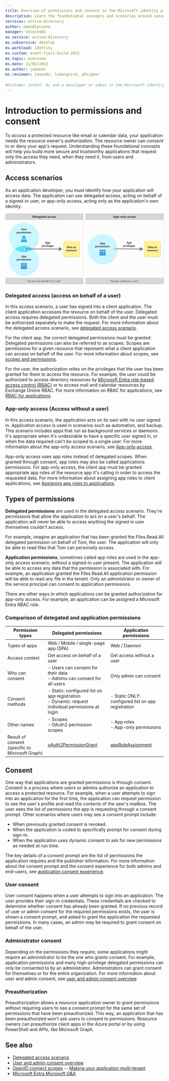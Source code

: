 ```yaml
---
title: Overview of permissions and consent in the Microsoft identity platform
description: Learn the foundational concepts and scenarios around consent and permissions in the Microsoft identity platform
services: active-directory
author: omondiatieno
manager: CelesteDG
ms.service: active-directory
ms.subservice: develop
ms.workload: identity
ms.custom: event-tier1-build-2022
ms.topic: overview
ms.date: 11/01/2022
ms.author: jomondi
ms.reviewer: jawoods, ludwignick, phsignor

#Customer intent: As and a developer or admin in the Microsoft identity platform, I want to understand the basic concept about managing how applications access resources through the permissions and consent framework.
---
```

# Introduction to permissions and consent

<a id ='requesting-consent-for-an-entire-tenant'></a>
<a id ='using-the-admin-consent-endpoint'></a>
<a id ='openid-connect-scopes'></a>
<a id ='admin-restricted-permissions'></a>
<a id ='the-default-scope'></a>
<a id ='scopes-and-permissions'></a>

To *access* a protected resource like email or calendar data, your application needs the resource owner's *authorization*. The resource owner can *consent* to or deny your app's request. Understanding these foundational concepts will help you build more secure and trustworthy applications that request only the access they need, when they need it, from users and administrators.

## Access scenarios

As an application developer, you must identify how your application will access data. The application can use delegated access, acting on behalf of a signed-in user, or app-only access, acting only as the application's own identity.

![Image shows illustration of access scenarios.](./media/permissions-consent-overview/access-scenarios.png)

### Delegated access (access on behalf of a user)

In this access scenario, a user has signed into a client application. The client application accesses the resource on behalf of the user. Delegated access requires delegated permissions. Both the client and the user must be authorized separately to make the request. For more information about the delegated access scenario, see [delegated access scenario](delegated-access-primer.md).

For the client app, the correct delegated permissions must be granted. Delegated permissions can also be referred to as scopes. Scopes are permissions for a given resource that represent what a client application can access on behalf of the user. For more information about scopes, see [scopes and permissions](scopes-oidc.md).

For the user, the authorization relies on the privileges that the user has been granted for them to access the resource. For example, the user could be authorized to access directory resources by [Microsoft Entra role-based access control (RBAC)](~/identity/role-based-access-control/custom-overview.md) or to access mail and calendar resources by Exchange Online RBAC. For more information on RBAC for applications, see [RBAC for applications](custom-rbac-for-developers.md).

### App-only access (Access without a user)

In this access scenario, the application acts on its own with no user signed in. Application access is used in scenarios such as automation, and backup. This scenario includes apps that run as background services or daemons. It's appropriate when it's undesirable to have a specific user signed in, or when the data required can't be scoped to a single user. For more information about the app-only access scenario, see [App-only-access](app-only-access-primer.md).

App-only access uses app roles instead of delegated scopes. When granted through consent, app roles may also be called applications permissions. For app-only access, the client app must be granted appropriate app roles of the resource app it's calling in order to access the requested data. For more information about assigning app roles to client applications, see [Assigning app roles to applications](./howto-add-app-roles-in-apps.md#assign-app-roles-to-applications).

<a id='permission-types'></a>

## Types of permissions

**Delegated permissions** are used in the delegated access scenario. They're permissions that allow the application to act on a user's behalf. The application will never be able to access anything the signed in user themselves couldn't access.

For example, imagine an application that has been granted the Files.Read.All delegated permission on behalf of Tom, the user. The application will only be able to read files that Tom can personally access.

**Application permissions**, sometimes called app roles are used in the app-only access scenario, without a signed-in user present. The application will be able to access any data that the permission is associated with. For example, an application granted the Files.Read.All application permission will be able to read any file in the tenant.  Only an administrator or owner of the service principal can consent to application permissions.

There are other ways in which applications can be granted authorization for app-only access. For example, an application can be assigned a Microsoft Entra RBAC role.

### Comparison of delegated and application permissions

| Permission types | Delegated permissions | Application permissions |
|--|--|--|
| Types of apps | Web / Mobile / single-page app (SPA) | Web / Daemon |
| Access context | Get access on behalf of a user | Get access without a user |
| Who can consent | - Users can consent for their data <br> - Admins can consent for all users | Only admin can consent |
| Consent methods | - Static: configured list on app registration <br> - Dynamic: request individual permissions at login | - Static ONLY: configured list on app registration |
| Other names | - Scopes <br> - OAuth2 permission scopes | - App roles <br> - App-only permissions |
| Result of consent (specific to Microsoft Graph)  | [oAuth2PermissionGrant](/graph/api/resources/oauth2permissiongrant) | [appRoleAssignment](/graph/api/resources/approleassignment) |

## Consent

One way that applications are granted permissions is through consent. Consent is a process where users or admins authorize an application to access a protected resource. For example, when a user attempts to sign into an application for the first time, the application can request permission to see the user's profile and read the contents of the user's mailbox. The user sees the list of permissions the app is requesting through a consent prompt. Other scenarios where users may see a consent prompt include:

- When previously granted consent is revoked.
- When the application is coded to specifically prompt for consent during sign-in.
- When the application uses dynamic consent to ask for new permissions as needed at run time. 

The key details of a consent prompt are the list of permissions the application requires and the publisher information. For more information about the consent prompt and the consent experience for both admins and end-users, see [application consent experience](application-consent-experience.md).

<a id='requesting-individual-user-consent'></a>

### User consent

User consent happens when a user attempts to sign into an application. The user provides their sign-in credentials. These credentials are checked to determine whether consent has already been granted. If no previous record of user or admin consent for the required permissions exists, the user is shown a consent prompt, and asked to grant the application the requested permissions. In many cases, an admin may be required to grant consent on behalf of the user.

### Administrator consent

Depending on the permissions they require, some applications might require an administrator to be the one who grants consent. For example, application permissions and many high-privilege delegated permissions can only be consented to by an administrator. Administrators can grant consent for themselves or for the entire organization. For more information about user and admin consent, see [user and admin consent overview](~/identity/enterprise-apps/user-admin-consent-overview.md).

### Preauthorization

Preauthorization allows a resource application owner to grant permissions without requiring users to see a consent prompt for the same set of permissions that have been preauthorized. This way, an application that has been preauthorized won't ask users to consent to permissions. Resource owners can preauthorize client apps in the Azure portal or by using PowerShell and APIs, like Microsoft Graph.

## See also

- [Delegated access scenario](delegated-access-primer.md)
- [User and admin consent overview](~/identity/enterprise-apps/user-admin-consent-overview.md)
- [OpenID connect scopes](scopes-oidc.md)
-- [Making your application multi-tenant](./howto-convert-app-to-be-multi-tenant.md)
- [Microsoft Entra Microsoft Q&A](/answers/tags/455/entra-id)
